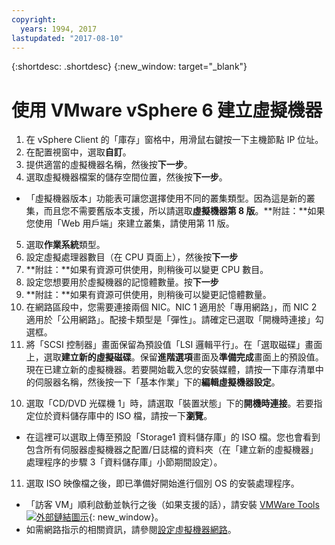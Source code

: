 ```yaml
---
copyright:
  years: 1994, 2017
lastupdated: "2017-08-10"
---
```


{:shortdesc: .shortdesc}
{:new_window: target="_blank"}

# 使用 VMware vSphere 6 建立虛擬機器 

1. 在 vSphere Client 的「庫存」窗格中，用滑鼠右鍵按一下主機節點 IP 位址。
2. 在配置視窗中，選取**自訂**。
3. 提供適當的虛擬機器名稱，然後按**下一步**。
4. 選取虛擬機器檔案的儲存空間位置，然後按**下一步**。
* 「虛擬機器版本」功能表可讓您選擇使用不同的叢集類型。因為這是新的叢集，而且您不需要舊版本支援，所以請選取**虛擬機器第 8 版**。**附註：**如果您使用「Web 用戶端」來建立叢集，請使用第 11 版。
5. 選取**作業系統**類型。
6. 設定虛擬處理器數目（在 CPU 頁面上），然後按**下一步**
  1. **附註：**如果有資源可供使用，則稍後可以變更 CPU 數目。
7. 設定您想要用於虛擬機器的記憶體數量。按**下一步**
  1. **附註：**如果有資源可供使用，則稍後可以變更記憶體數量。
8. 在網路區段中，您需要連接兩個 NIC。NIC 1 適用於「專用網路」，而 NIC 2 適用於「公用網路」。配接卡類型是「彈性」。請確定已選取「開機時連接」勾選框。
9. 將「SCSI 控制器」畫面保留為預設值「LSI 邏輯平行」。在「選取磁碟」畫面上，選取**建立新的虛擬磁碟**。保留**進階選項**畫面及**準備完成**畫面上的預設值。現在已建立新的虛擬機器。若要開始載入您的安裝媒體，請按一下庫存清單中的伺服器名稱，然後按一下「基本作業」下的**編輯虛擬機器設定**。
<!--* false-->
10. 選取「CD/DVD 光碟機 1」時，請選取「裝置狀態」下的**開機時連接**。若要指定位於資料儲存庫中的 ISO 檔，請按一下**瀏覽**。
* 在這裡可以選取上傳至預設「Storage1 資料儲存庫」的 ISO 檔。您也會看到包含所有伺服器虛擬機器之配置/日誌檔的資料夾（在「建立新的虛擬機器」處理程序的步驟 3「資料儲存庫」小節期間設定）。
11. 選取 ISO 映像檔之後，即已準備好開始進行個別 OS 的安裝處理程序。
* 「訪客 VM」順利啟動並執行之後（如果支援的話），請安裝 [VMWare Tools ![外部鏈結圖示](../../icons/launch-glyph.svg "外部鏈結圖示")](https://kb.vmware.com/s/article/1014294){: new_window}。
* 如需網路指示的相關資訊，請參閱[設定虛擬機器網路](/docs/infrastructure/virtualization/virtual-machine-network-setup.html)。

